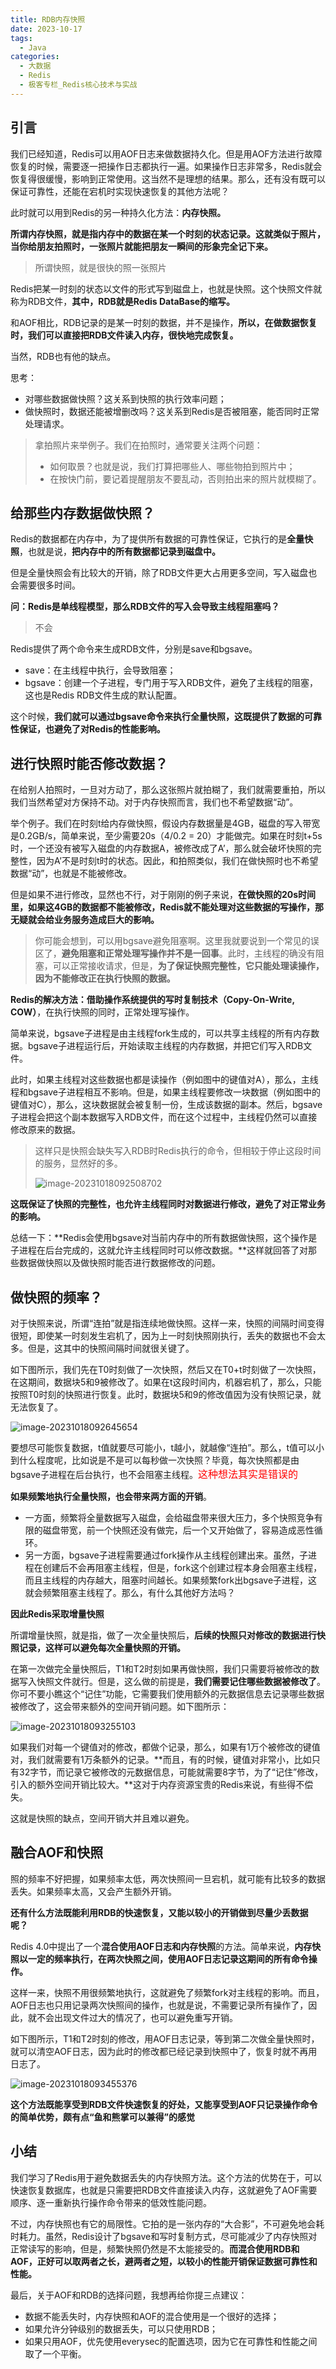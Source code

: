 ```yaml
---
title: RDB内存快照
date: 2023-10-17
tags: 
  - Java
categories: 
  - 大数据
  - Redis
  - 极客专栏_Redis核心技术与实战
---
```


## 引言

我们已经知道，Redis可以用AOF日志来做数据持久化。但是用AOF方法进行故障恢复的时候，需要逐一把操作日志都执行一遍。如果操作日志非常多，Redis就会恢复得很缓慢，影响到正常使用。这当然不是理想的结果。那么，还有没有既可以保证可靠性，还能在宕机时实现快速恢复的其他方法呢？

此时就可以用到Redis的另一种持久化方法：**内存快照。**

**所谓内存快照，就是指内存中的数据在某一个时刻的状态记录。这就类似于照片，当你给朋友拍照时，一张照片就能把朋友一瞬间的形象完全记下来。**

> 所谓快照，就是很快的照一张照片

Redis把某一时刻的状态以文件的形式写到磁盘上，也就是快照。这个快照文件就称为RDB文件，**其中，RDB就是Redis DataBase的缩写。**

和AOF相比，RDB记录的是某一时刻的数据，并不是操作，**所以，在做数据恢复时，我们可以直接把RDB文件读入内存，很快地完成恢复。**

当然，RDB也有他的缺点。

思考：

- 对哪些数据做快照？这关系到快照的执行效率问题；
- 做快照时，数据还能被增删改吗？这关系到Redis是否被阻塞，能否同时正常处理请求。

>拿拍照片来举例子。我们在拍照时，通常要关注两个问题：
>
>- 如何取景？也就是说，我们打算把哪些人、哪些物拍到照片中；
>- 在按快门前，要记着提醒朋友不要乱动，否则拍出来的照片就模糊了。

## 给那些内存数据做快照？

Redis的数据都在内存中，为了提供所有数据的可靠性保证，它执行的是**全量快照**，也就是说，**把内存中的所有数据都记录到磁盘中。**

但是全量快照会有比较大的开销，除了RDB文件更大占用更多空间，写入磁盘也会需要很多时间。

**问：Redis是单线程模型，那么RDB文件的写入会导致主线程阻塞吗？**

> 不会

Redis提供了两个命令来生成RDB文件，分别是save和bgsave。

- save：在主线程中执行，会导致阻塞；
- bgsave：创建一个子进程，专门用于写入RDB文件，避免了主线程的阻塞，这也是Redis RDB文件生成的默认配置。

这个时候，**我们就可以通过bgsave命令来执行全量快照，这既提供了数据的可靠性保证，也避免了对Redis的性能影响。**

## 进行快照时能否修改数据？

在给别人拍照时，一旦对方动了，那么这张照片就拍糊了，我们就需要重拍，所以我们当然希望对方保持不动。对于内存快照而言，我们也不希望数据“动”。

举个例子。我们在时刻t给内存做快照，假设内存数据量是4GB，磁盘的写入带宽是0.2GB/s，简单来说，至少需要20s（4/0.2 = 20）才能做完。如果在时刻t+5s时，一个还没有被写入磁盘的内存数据A，被修改成了A’，那么就会破坏快照的完整性，因为A’不是时刻t时的状态。因此，和拍照类似，我们在做快照时也不希望数据“动”，也就是不能被修改。

但是如果不进行修改，显然也不行，对于刚刚的例子来说，**在做快照的20s时间里，如果这4GB的数据都不能被修改，Redis就不能处理对这些数据的写操作，那无疑就会给业务服务造成巨大的影响。**

>你可能会想到，可以用bgsave避免阻塞啊。这里我就要说到一个常见的误区了，**避免阻塞和正常处理写操作并不是一回事**。此时，主线程的确没有阻塞，可以正常接收请求，但是，**为了保证快照完整性，它只能处理读操作，因为不能修改正在执行快照的数据。**

**Redis的解决方法：**借助操作系统提供的**写时复制技术（Copy-On-Write, COW）**，在执行快照的同时，正常处理写操作。

简单来说，bgsave子进程是由主线程fork生成的，可以共享主线程的所有内存数据。bgsave子进程运行后，开始读取主线程的内存数据，并把它们写入RDB文件。

此时，如果主线程对这些数据也都是读操作（例如图中的键值对A），那么，主线程和bgsave子进程相互不影响。但是，如果主线程要修改一块数据（例如图中的键值对C），那么，这块数据就会被复制一份，生成该数据的副本。然后，bgsave子进程会把这个副本数据写入RDB文件，而在这个过程中，主线程仍然可以直接修改原来的数据。

> 这样只是快照会缺失写入RDB时Redis执行的命令，但相较于停止这段时间的服务，显然好的多。
>
> ![image-20231018092508702](https://typora-1309665611.cos.ap-nanjing.myqcloud.com/typora/image-20231018092508702.png)

**这既保证了快照的完整性，也允许主线程同时对数据进行修改，避免了对正常业务的影响。**

总结一下：**Redis会使用bgsave对当前内存中的所有数据做快照，这个操作是子进程在后台完成的，这就允许主线程同时可以修改数据。**这样就回答了对那些数据做快照以及做快照时能否进行数据修改的问题。

## 做快照的频率？

对于快照来说，所谓“连拍”就是指连续地做快照。这样一来，快照的间隔时间变得很短，即使某一时刻发生宕机了，因为上一时刻快照刚执行，丢失的数据也不会太多。但是，这其中的快照间隔时间就很关键了。

如下图所示，我们先在T0时刻做了一次快照，然后又在T0+t时刻做了一次快照，在这期间，数据块5和9被修改了。如果在t这段时间内，机器宕机了，那么，只能按照T0时刻的快照进行恢复。此时，数据块5和9的修改值因为没有快照记录，就无法恢复了。

![image-20231018092645654](https://typora-1309665611.cos.ap-nanjing.myqcloud.com/typora/image-20231018092645654.png)

要想尽可能恢复数据，t值就要尽可能小，t越小，就越像“连拍”。那么，t值可以小到什么程度呢，比如说是不是可以每秒做一次快照？毕竟，每次快照都是由bgsave子进程在后台执行，也不会阻塞主线程。<font color="red" size="3">这种想法其实是错误的</font>

**如果频繁地执行全量快照，也会带来两方面的开销**。

- 一方面，频繁将全量数据写入磁盘，会给磁盘带来很大压力，多个快照竞争有限的磁盘带宽，前一个快照还没有做完，后一个又开始做了，容易造成恶性循环。
- 另一方面，bgsave子进程需要通过fork操作从主线程创建出来。虽然，子进程在创建后不会再阻塞主线程，但是，fork这个创建过程本身会阻塞主线程，而且主线程的内存越大，阻塞时间越长。如果频繁fork出bgsave子进程，这就会频繁阻塞主线程了。那么，有什么其他好方法吗？

**因此Redis采取增量快照**

所谓增量快照，就是指，做了一次全量快照后，**后续的快照只对修改的数据进行快照记录，这样可以避免每次全量快照的开销。**

在第一次做完全量快照后，T1和T2时刻如果再做快照，我们只需要将被修改的数据写入快照文件就行。但是，这么做的前提是，**我们需要记住哪些数据被修改了**。你可不要小瞧这个“记住”功能，它需要我们使用额外的元数据信息去记录哪些数据被修改了，这会带来额外的空间开销问题。如下图所示：

![image-20231018093255103](https://typora-1309665611.cos.ap-nanjing.myqcloud.com/typora/image-20231018093255103.png)

如果我们对每一个键值对的修改，都做个记录，那么，如果有1万个被修改的键值对，我们就需要有1万条额外的记录。**而且，有的时候，键值对非常小，比如只有32字节，而记录它被修改的元数据信息，可能就需要8字节，为了“记住”修改，引入的额外空间开销比较大。**这对于内存资源宝贵的Redis来说，有些得不偿失。

这就是快照的缺点，空间开销大并且难以避免。

## 融合AOF和快照

照的频率不好把握，如果频率太低，两次快照间一旦宕机，就可能有比较多的数据丢失。如果频率太高，又会产生额外开销。

**还有什么方法既能利用RDB的快速恢复，又能以较小的开销做到尽量少丢数据呢？**

Redis 4.0中提出了一个**混合使用AOF日志和内存快照**的方法。简单来说，**内存快照以一定的频率执行，在两次快照之间，使用AOF日志记录这期间的所有命令操作。**

这样一来，快照不用很频繁地执行，这就避免了频繁fork对主线程的影响。而且，AOF日志也只用记录两次快照间的操作，也就是说，不需要记录所有操作了，因此，就不会出现文件过大的情况了，也可以避免重写开销。

如下图所示，T1和T2时刻的修改，用AOF日志记录，等到第二次做全量快照时，就可以清空AOF日志，因为此时的修改都已经记录到快照中了，恢复时就不再用日志了。

![image-20231018093455376](https://typora-1309665611.cos.ap-nanjing.myqcloud.com/typora/image-20231018093455376.png)

**这个方法既能享受到RDB文件快速恢复的好处，又能享受到AOF只记录操作命令的简单优势，颇有点“鱼和熊掌可以兼得”的感觉**

## 小结

我们学习了Redis用于避免数据丢失的内存快照方法。这个方法的优势在于，可以快速恢复数据库，也就是只需要把RDB文件直接读入内存，这就避免了AOF需要顺序、逐一重新执行操作命令带来的低效性能问题。

不过，内存快照也有它的局限性。它拍的是一张内存的“大合影”，不可避免地会耗时耗力。虽然，Redis设计了bgsave和写时复制方式，尽可能减少了内存快照对正常读写的影响，但是，频繁快照仍然是不太能接受的。**而混合使用RDB和AOF，正好可以取两者之长，避两者之短，以较小的性能开销保证数据可靠性和性能。**

最后，关于AOF和RDB的选择问题，我想再给你提三点建议：

- 数据不能丢失时，内存快照和AOF的混合使用是一个很好的选择；
- 如果允许分钟级别的数据丢失，可以只使用RDB；
- 如果只用AOF，优先使用everysec的配置选项，因为它在可靠性和性能之间取了一个平衡。

